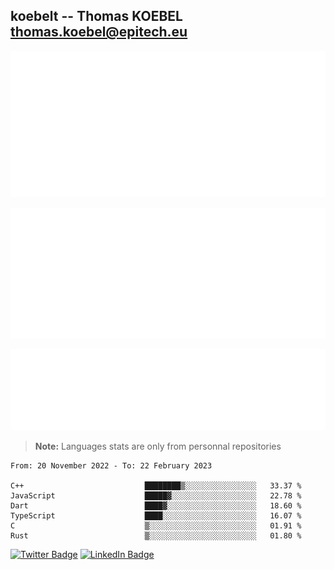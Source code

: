 ## koebelt -- Thomas KOEBEL <thomas.koebel@epitech.eu>

<!-- On github since 2018-->


![Metrics](/metrics.classic.svg)



<!--![Metrics](/metrics.plugin.introduction.repository.svg)-->
![Metrics](/metrics.plugin.isocalendar.svg)



![Metrics](/metrics.plugin.languages.svg)

> **Note:** Languages stats are only from personnal repositories

<!--START_SECTION:waka-->

```text
From: 20 November 2022 - To: 22 February 2023

C++                           ████████▒░░░░░░░░░░░░░░░░   33.37 %
JavaScript                    █████▓░░░░░░░░░░░░░░░░░░░   22.78 %
Dart                          ████▓░░░░░░░░░░░░░░░░░░░░   18.60 %
TypeScript                    ████░░░░░░░░░░░░░░░░░░░░░   16.07 %
C                             ▒░░░░░░░░░░░░░░░░░░░░░░░░   01.91 %
Rust                          ▒░░░░░░░░░░░░░░░░░░░░░░░░   01.80 %
```

<!--END_SECTION:waka-->

[![Twitter Badge](https://img.shields.io/badge/Twitter-Profile-informational?style=flat&logo=twitter&logoColor=white&color=1CA2F1)](https://twitter.com/jesuis_roux)
[![LinkedIn Badge](https://img.shields.io/badge/LinkedIn-Profile-informational?style=flat&logo=linkedin&logoColor=white&color=0D76A8)](https://www.linkedin.com/in/koebelt/)
